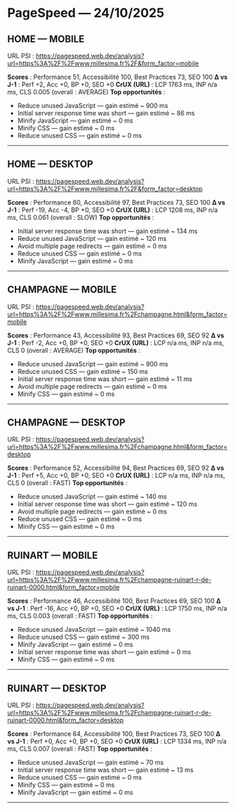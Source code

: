 # PageSpeed — 24/10/2025  

## HOME — MOBILE
URL PSI : https://pagespeed.web.dev/analysis?url=https%3A%2F%2Fwww.millesima.fr%2F&form_factor=mobile

**Scores** : Performance 51, Accessibilité 100, Best Practices 73, SEO 100
**Δ vs J-1** : Perf +2, Acc +0, BP +0, SEO +0
**CrUX (URL)** : LCP 1763 ms, INP n/a ms, CLS 0.005 (overall : AVERAGE)
**Top opportunités** :
- Reduce unused JavaScript — gain estimé ~ 900 ms
- Initial server response time was short — gain estimé ~ 86 ms
- Minify JavaScript — gain estimé ~ 0 ms
- Minify CSS — gain estimé ~ 0 ms
- Reduce unused CSS — gain estimé ~ 0 ms

---

## HOME — DESKTOP
URL PSI : https://pagespeed.web.dev/analysis?url=https%3A%2F%2Fwww.millesima.fr%2F&form_factor=desktop

**Scores** : Performance 60, Accessibilité 97, Best Practices 73, SEO 100
**Δ vs J-1** : Perf -19, Acc -4, BP +0, SEO +0
**CrUX (URL)** : LCP 1208 ms, INP n/a ms, CLS 0.061 (overall : SLOW)
**Top opportunités** :
- Initial server response time was short — gain estimé ~ 134 ms
- Reduce unused JavaScript — gain estimé ~ 120 ms
- Avoid multiple page redirects — gain estimé ~ 0 ms
- Reduce unused CSS — gain estimé ~ 0 ms
- Minify JavaScript — gain estimé ~ 0 ms

---

## CHAMPAGNE — MOBILE
URL PSI : https://pagespeed.web.dev/analysis?url=https%3A%2F%2Fwww.millesima.fr%2Fchampagne.html&form_factor=mobile

**Scores** : Performance 43, Accessibilité 93, Best Practices 69, SEO 92
**Δ vs J-1** : Perf -2, Acc +0, BP +0, SEO +0
**CrUX (URL)** : LCP n/a ms, INP n/a ms, CLS 0 (overall : AVERAGE)
**Top opportunités** :
- Reduce unused JavaScript — gain estimé ~ 900 ms
- Reduce unused CSS — gain estimé ~ 150 ms
- Initial server response time was short — gain estimé ~ 11 ms
- Avoid multiple page redirects — gain estimé ~ 0 ms
- Minify CSS — gain estimé ~ 0 ms

---

## CHAMPAGNE — DESKTOP
URL PSI : https://pagespeed.web.dev/analysis?url=https%3A%2F%2Fwww.millesima.fr%2Fchampagne.html&form_factor=desktop

**Scores** : Performance 52, Accessibilité 94, Best Practices 69, SEO 92
**Δ vs J-1** : Perf +5, Acc +0, BP +0, SEO +0
**CrUX (URL)** : LCP n/a ms, INP n/a ms, CLS 0 (overall : FAST)
**Top opportunités** :
- Reduce unused JavaScript — gain estimé ~ 140 ms
- Initial server response time was short — gain estimé ~ 120 ms
- Avoid multiple page redirects — gain estimé ~ 0 ms
- Reduce unused CSS — gain estimé ~ 0 ms
- Minify CSS — gain estimé ~ 0 ms

---

## RUINART — MOBILE
URL PSI : https://pagespeed.web.dev/analysis?url=https%3A%2F%2Fwww.millesima.fr%2Fchampagne-ruinart-r-de-ruinart-0000.html&form_factor=mobile

**Scores** : Performance 46, Accessibilité 100, Best Practices 69, SEO 100
**Δ vs J-1** : Perf -16, Acc +0, BP +0, SEO +0
**CrUX (URL)** : LCP 1750 ms, INP n/a ms, CLS 0.003 (overall : FAST)
**Top opportunités** :
- Reduce unused JavaScript — gain estimé ~ 1040 ms
- Reduce unused CSS — gain estimé ~ 300 ms
- Minify JavaScript — gain estimé ~ 0 ms
- Initial server response time was short — gain estimé ~ 0 ms
- Minify CSS — gain estimé ~ 0 ms

---

## RUINART — DESKTOP
URL PSI : https://pagespeed.web.dev/analysis?url=https%3A%2F%2Fwww.millesima.fr%2Fchampagne-ruinart-r-de-ruinart-0000.html&form_factor=desktop

**Scores** : Performance 64, Accessibilité 100, Best Practices 73, SEO 100
**Δ vs J-1** : Perf +0, Acc +0, BP +0, SEO +0
**CrUX (URL)** : LCP 1334 ms, INP n/a ms, CLS 0.007 (overall : FAST)
**Top opportunités** :
- Reduce unused JavaScript — gain estimé ~ 70 ms
- Initial server response time was short — gain estimé ~ 13 ms
- Reduce unused CSS — gain estimé ~ 0 ms
- Minify CSS — gain estimé ~ 0 ms
- Minify JavaScript — gain estimé ~ 0 ms

---
